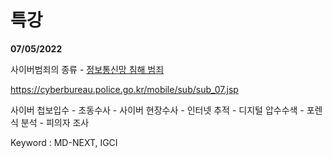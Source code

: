 # 특강
**07/05/2022**  

사이버범죄의 종류 - [정보통신망 침해 범죄](https://cyberbureau.police.go.kr/prevention/sub2.jsp?mid=010201)

https://cyberbureau.police.go.kr/mobile/sub/sub_07.jsp

사이버 첩보입수 - 초동수사 - 사이버 현장수사 - 인터넷 추적 - 디지털 압수수색 - 포렌식 분석 - 피의자 조사

Keyword : MD-NEXT, IGCI